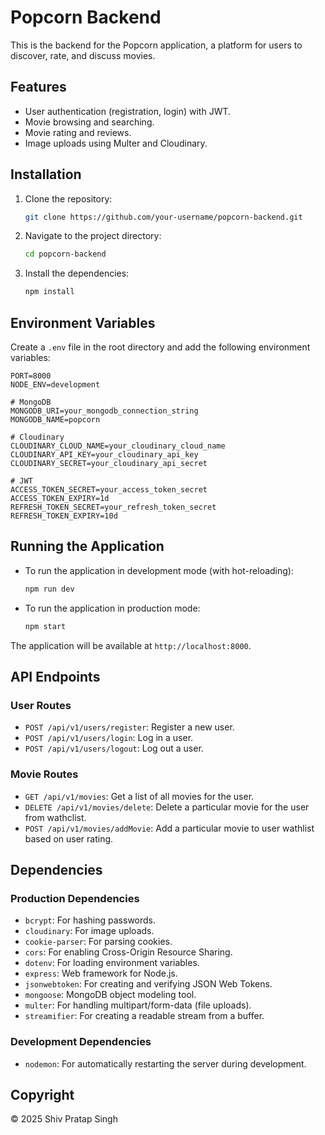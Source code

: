 # Popcorn Backend

This is the backend for the Popcorn application, a platform for users to discover, rate, and discuss movies.

## Features

- User authentication (registration, login) with JWT.
- Movie browsing and searching.
- Movie rating and reviews.
- Image uploads using Multer and Cloudinary.

## Installation

1.  Clone the repository:
    ```bash
    git clone https://github.com/your-username/popcorn-backend.git
    ```
2.  Navigate to the project directory:
    ```bash
    cd popcorn-backend
    ```
3.  Install the dependencies:
    ```bash
    npm install
    ```

## Environment Variables

Create a `.env` file in the root directory and add the following environment variables:

```
PORT=8000
NODE_ENV=development

# MongoDB
MONGODB_URI=your_mongodb_connection_string
MONGODB_NAME=popcorn

# Cloudinary
CLOUDINARY_CLOUD_NAME=your_cloudinary_cloud_name
CLOUDINARY_API_KEY=your_cloudinary_api_key
CLOUDINARY_SECRET=your_cloudinary_api_secret

# JWT
ACCESS_TOKEN_SECRET=your_access_token_secret
ACCESS_TOKEN_EXPIRY=1d
REFRESH_TOKEN_SECRET=your_refresh_token_secret
REFRESH_TOKEN_EXPIRY=10d
```

## Running the Application

- To run the application in development mode (with hot-reloading):
  ```bash
  npm run dev
  ```
- To run the application in production mode:
  ```bash
  npm start
  ```

The application will be available at `http://localhost:8000`.

## API Endpoints

### User Routes

- `POST /api/v1/users/register`: Register a new user.
- `POST /api/v1/users/login`: Log in a user.
- `POST /api/v1/users/logout`: Log out a user.

### Movie Routes

- `GET /api/v1/movies`: Get a list of all movies for the user.
- `DELETE /api/v1/movies/delete`: Delete a particular movie for the user from wathclist.
- `POST /api/v1/movies/addMovie`: Add a particular movie to user wathlist based on user rating.

## Dependencies

### Production Dependencies

- `bcrypt`: For hashing passwords.
- `cloudinary`: For image uploads.
- `cookie-parser`: For parsing cookies.
- `cors`: For enabling Cross-Origin Resource Sharing.
- `dotenv`: For loading environment variables.
- `express`: Web framework for Node.js.
- `jsonwebtoken`: For creating and verifying JSON Web Tokens.
- `mongoose`: MongoDB object modeling tool.
- `multer`: For handling multipart/form-data (file uploads).
- `streamifier`: For creating a readable stream from a buffer.

### Development Dependencies

- `nodemon`: For automatically restarting the server during development.

## Copyright

© 2025 Shiv Pratap Singh
